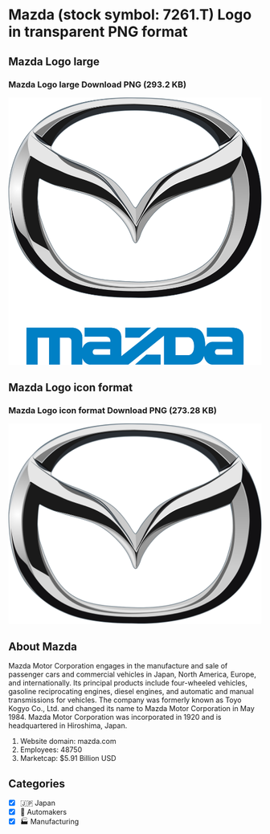 # Mazda (stock symbol: 7261.T) Logo in transparent PNG format

## Mazda Logo large

### Mazda Logo large Download PNG (293.2 KB)

![Mazda Logo large Download PNG (293.2 KB)](/img/orig/7261.T_BIG-050cbd3d.png)

## Mazda Logo icon format

### Mazda Logo icon format Download PNG (273.28 KB)

![Mazda Logo icon format Download PNG (273.28 KB)](/img/orig/7261.T-00ae79c7.png)

## About Mazda

Mazda Motor Corporation engages in the manufacture and sale of passenger cars and commercial vehicles in Japan, North America, Europe, and internationally. Its principal products include four-wheeled vehicles, gasoline reciprocating engines, diesel engines, and automatic and manual transmissions for vehicles. The company was formerly known as Toyo Kogyo Co., Ltd. and changed its name to Mazda Motor Corporation in May 1984. Mazda Motor Corporation was incorporated in 1920 and is headquartered in Hiroshima, Japan.

1. Website domain: mazda.com
2. Employees: 48750
3. Marketcap: $5.91 Billion USD


## Categories
- [x] 🇯🇵 Japan
- [x] 🚗 Automakers
- [x] 🏭 Manufacturing

